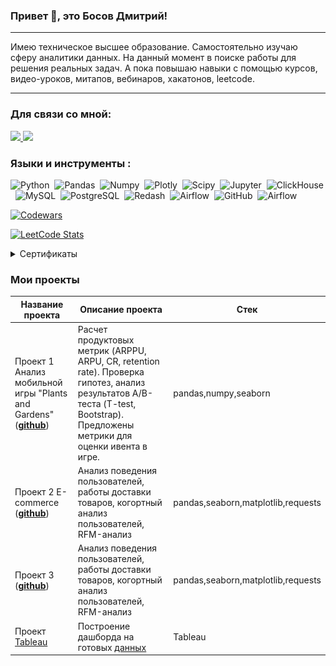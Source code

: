 ### Привет 👋, это Босов Дмитрий!

<hr>

Имею техническое высшее образование. Самостоятельно изучаю сферу аналитики данных. На данный момент в поиске работы для решения реальных задач. А пока повышаю навыки с помощью курсов, видео-уроков, митапов, вебинаров, хакатонов, leetcode.

<hr>

### Для связи со мной:

<a href = 'https://discordapp.com/users/152757757169238016/'>
  <img src = "https://img.shields.io/badge/Discord-%235865F2.svg?style=for-the-badge&logo=discord&logoColor=white">
</a>

<a href = 'https://t.me/bdmitrys'>
  <img src = "https://img.shields.io/badge/Telegram-2CA5E0?style=for-the-badge&logo=telegram&logoColor=white">
</a>

### Языки и инструменты :
<div>
  <img src="https://img.shields.io/badge/python-white?logo=python&style=for-the-badge" title="Python" alt="Python" height="40"/>&nbsp;
  <img src="https://img.shields.io/badge/pandas-white?logo=pandas&logoColor=blue&style=for-the-badge" title="Pandas" alt="Pandas" height="40"/>&nbsp;
  <img src="https://img.shields.io/badge/numpy-white?logo=numpy&logoColor=blue&style=for-the-badge" title="Numpy" alt="Numpy" height="40"/>&nbsp;
  <img src="https://img.shields.io/badge/plotly-white?logo=plotly&logoColor=blue&style=for-the-badge" title="Plotly" alt="Plotly" height="40"/>&nbsp;
  <img src="https://img.shields.io/badge/Scipy-white?logo=Scipy&logoColor=black&style=for-the-badge" title="Scipy" alt="Scipy" height="40"/>&nbsp;
  <img src="https://img.shields.io/badge/Jupyter_notebook-white?logo=Jupyter&style=for-the-badge" title="Jupyter" alt="Jupyter" height="40"/>&nbsp;
  <img src="https://img.shields.io/badge/Clickhouse-white?logo=Clickhouse&style=for-the-badge" title="ClickHouse" alt="ClickHouse" height="40"/>&nbsp;
  <img src="https://img.shields.io/badge/mySQL-white?logo=mySQL&s&style=for-the-badge" title="MySQL"  alt="MySQL" height="40"/>&nbsp;
  <img src="https://img.shields.io/badge/PostgreSQL-white?logo=PostgreSQL&s&style=for-the-badge" title="PostgreSQL" alt="PostgreSQL" height="40"/>&nbsp;
  <img src="https://img.shields.io/badge/redash-white?logo=redash&logoColor=black&style=for-the-badge" title="Redash" alt="Redash" height="40"/>&nbsp;
  <img src="https://img.shields.io/badge/Tableau-white?logo=Tableau&s&logoColor=yellow&style=for-the-badge" title="Airflow" alt="Airflow" height="40"/>&nbsp;
  <img src="https://img.shields.io/badge/github-white?logo=github&logoColor=black&style=for-the-badge" title="GitHub" alt="GitHub" height="40"/>&nbsp;
  <img src="https://img.shields.io/badge/Airflow-white?logo=Airflow&style=for-the-badge" title="Airflow" alt="Airflow" height="40"/>&nbsp;

</div>

[![Codewars](https://github.r2v.ch/codewars?user=Quller)](https://www.codewars.com/users/Quller)

[![LeetCode Stats](https://leetcard.jacoblin.cool/Quller?theme=dark&font=KoHo&ext=contest)](https://leetcode.com/Quller)



<details>
  <summary>Сертификаты</summary>
  <img src="https://raw.githubusercontent.com/Quller211/Quller211/main/%D0%90%D0%BD%D0%B0%D0%BB%D0%B8%D1%82%D0%B8%D0%BA%20%D0%B4%D0%B0%D0%BD%D0%BD%D1%8B%D1%85.png">
  <img src="https://raw.githubusercontent.com/Quller211/Quller211/main/%D0%A1%D0%B8%D0%BC%D1%83%D0%BB%D1%8F%D1%82%D0%BE%D1%80%20SQL.png">
  <img src="https://stepik.org/certificate/dc3adbda56795c558d0a313ad3ac090106ec9890.png?resolution=low">
  <img src="https://stepik.org/certificate/b22751e0810b51fbe5335f37c75d85fedd7ee3c4.png?resolution=low">
  <img src="https://stepik.org/certificate/03cd7aaefb15ca60cb4620800af0895f39dfc18c.png?resolution=low">
</details>

### Мои проекты

|Название проекта| Описание проекта| Стек|
|----------------|-----------------|-----|
|Проект 1  Анализ мобильной игры "Plants and Gardens"  (__[github](https://github.com/Quller211/Plants_and_Gardens_analysis)__)|Расчет продуктовых метрик (ARPPU, ARPU, CR, retention rate). Проверка гипотез, анализ результатов А/B-теста (T-test, Bootstrap). Предложены метрики для оценки ивента в игре.|pandas,numpy,seaborn|
|Проект 2 E-commerce  (__[github](https://github.com/Quller211/E-commerce_project)__)|Анализ поведения пользователей, работы доставки товаров, когортный анализ пользователей, RFM-анализ|pandas,seaborn,matplotlib,requests|
|Проект 3   (__[github]()__)|Анализ поведения пользователей, работы доставки товаров, когортный анализ пользователей, RFM-анализ|pandas,seaborn,matplotlib,requests|
|Проект [Tableau](https://public.tableau.com/app/profile/dmitry.bosov/viz/Project_17114759578040/Reservationsmap)|Построение дашборда на готовых [данных](https://disk.yandex.ru/d/mrW0VkCPtW-xiA)|Tableau|

